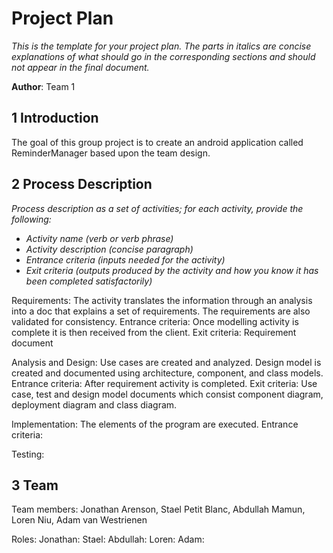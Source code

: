 # Project Plan

*This is the template for your project plan. The parts in italics are concise explanations of what should go in the corresponding sections and should not appear in the final document.*

**Author**: Team 1

## 1 Introduction

The goal of this group project is to create an android application called ReminderManager based upon the team design.

## 2 Process Description

*Process description as a set of activities; for each activity, provide the following:*

- *Activity name (verb or verb phrase)*
- *Activity description (concise paragraph)*
- *Entrance criteria (inputs needed for the activity)*
- *Exit criteria (outputs produced by the activity and how you know it has been completed satisfactorily)*

Requirements: The activity translates the information through an analysis into a doc that explains a set of requirements. The requirements are also validated for consistency.
Entrance criteria: Once modelling activity is complete it is then received from the client.
Exit criteria: Requirement document

Analysis and Design: Use cases are created and analyzed. Design model is created and documented using architecture, component, and class models.
Entrance criteria: After requirement activity is completed.
Exit criteria: Use case, test and design model documents which consist component diagram, deployment diagram and class diagram.

Implementation: The elements of the program are executed. 
Entrance criteria: 

Testing:

## 3 Team

Team members: Jonathan Arenson, Stael Petit Blanc, Abdullah Mamun, Loren Niu, Adam van Westrienen

Roles:
  Jonathan:
  Stael:
  Abdullah:
  Loren:
  Adam:
